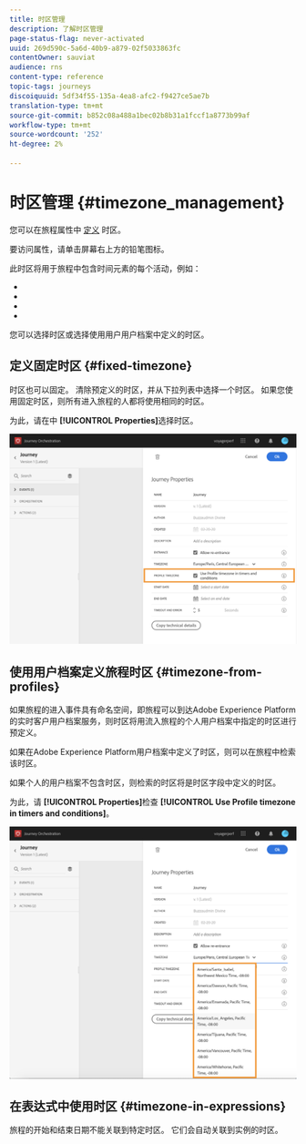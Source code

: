 ```yaml
---
title: 时区管理
description: 了解时区管理
page-status-flag: never-activated
uuid: 269d590c-5a6d-40b9-a879-02f5033863fc
contentOwner: sauviat
audience: rns
content-type: reference
topic-tags: journeys
discoiquuid: 5df34f55-135a-4ea8-afc2-f9427ce5ae7b
translation-type: tm+mt
source-git-commit: b852c08a488a1bec02b8b31a1fccf1a8773b99af
workflow-type: tm+mt
source-wordcount: '252'
ht-degree: 2%

---
```




# 时区管理 {#timezone_management}

您可以在旅程属性中 [定义](../building-journeys/changing-properties.md) 时区。

要访问属性，请单击屏幕右上方的铅笔图标。

此时区将用于旅程中包含时间元素的每个活动，例如：

* [](../building-journeys/condition-activity.md#time_condition)
* [](../building-journeys/condition-activity.md#date_condition)
* [](../building-journeys/wait-activity.md#custom)
* [](../building-journeys/wait-activity.md#fixed_date)

您可以选择时区或选择使用用户用户档案中定义的时区。

## 定义固定时区 {#fixed-timezone}

时区也可以固定。 清除预定义的时区，并从下拉列表中选择一个时区。 如果您使用固定时区，则所有进入旅程的人都将使用相同的时区。

为此，请在中 **[!UICONTROL Properties]**&#x200B;选择时区。

![](../assets/journey73.png)

## 使用用户档案定义旅程时区 {#timezone-from-profiles}

如果旅程的进入事件具有命名空间，即旅程可以到达Adobe Experience Platform的实时客户用户档案服务，则时区将用流入旅程的个人用户档案中指定的时区进行预定义。

如果在Adobe Experience Platform用户档案中定义了时区，则可以在旅程中检索该时区。

如果个人的用户档案不包含时区，则检索的时区将是时区字段中定义的时区。

为此，请 **[!UICONTROL Properties]**&#x200B;检查 **[!UICONTROL Use Profile timezone in timers and conditions]**。

![](../assets/journey72.png)

## 在表达式中使用时区 {#timezone-in-expressions}

旅程的开始和结束日期不能关联到特定时区。 它们会自动关联到实例的时区。
